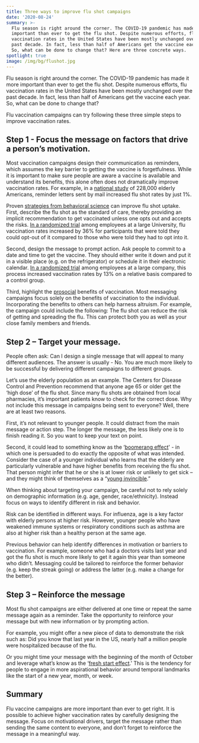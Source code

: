 ```yaml
---
title: Three ways to improve flu shot campaigns
date: '2020-08-24'
summary: >-
  Flu season is right around the corner. The COVID-19 pandemic has made it more
  important than ever to get the flu shot. Despite numerous efforts, flu
  vaccination rates in the United States have been mostly unchanged over the
  past decade. In fact, less than half of Americans get the vaccine each year. 
  So, what can be done to change that? Here are three concrete ways. 
spotlight: true
image: /img/bg/flushot.jpg
---
```

Flu season is right around the corner. The COVID-19 pandemic has made it more important than ever to get the flu shot. Despite numerous efforts, flu vaccination rates in the United States have been mostly unchanged over the past decade. In fact, less than half of Americans get the vaccine each year.  So, what can be done to change that?

Flu vaccination campaigns can try following these three simple steps to improve vaccination rates.

## Step 1 - Focus the message on factors that drive a person’s motivation.

Most vaccination campaigns design their communication as reminders, which assumes the key barrier to getting the vaccine is forgetfulness.  While it is important to make sure people are aware a vaccine is available and understand its benefits, this alone often does not dramatically improve vaccination rates. For example, in a [national study](https://www.nature.com/articles/s41562-018-0432-2?proof=true&draft=collection%253Fproof%253Dtrue) of 228,000 elderly Americans, reminder letters sent by mail increased flu shot rates by just 1%.

Proven [strategies from behavioral science](https://www.nature.com/articles/s41562-018-0445-x) can improve flu shot uptake. First, describe the flu shot as the standard of care, thereby providing an implicit recommendation to get vaccinated unless one opts out and accepts the risks. [In a randomized trial](https://jamanetwork.com/journals/jama/fullarticle/186162) among employees at a large University, flu vaccination rates increased by 36% for participants that were told they could opt-out of it compared to those who were told they had to opt into it. 

Second, design the message to prompt action. Ask people to commit to a date and time to get the vaccine. They should either write it down and put it in a visible place (e.g. on the refrigerator) or schedule it in their electronic calendar. [In a randomized trial](https://www.pnas.org/content/108/26/10415.short) among employees at a large company, this process increased vaccination rates by 13% on a relative basis compared to a control group.

Third, highlight the [prosocial](https://en.wikipedia.org/wiki/Prosocial_behavior) benefits of vaccination. Most messaging campaigns focus solely on the benefits of vaccination to the individual. Incorporating the benefits to others can help harness altruism. For example, the campaign could include the following: The flu shot can reduce the risk of getting  and spreading the flu. This can protect both you as well as your close family members and friends.

## Step 2 – Target your message.

People often ask: Can I design a single message that will appeal to many different audiences.  The answer is usually - No. You are much more likely to be successful by delivering different campaigns to different groups. 

Let’s use the elderly population as an example. The Centers for Disease Control and Prevention recommend that anyone age 65 or older get the ‘high dose’ of the flu shot. Since many flu shots are obtained from local pharmacies, it’s important patients know to check for the correct dose. Why not include this message in campaigns being sent to everyone? Well, there are at least two reasons.

First, it’s not relevant to younger people.  It could distract from the main message or action step.  The longer the message, the less likely one is to finish reading it.  So you want to keep your text on point.

Second, it could lead to something know as the ‘[boomerang effect](https://en.wikipedia.org/wiki/Boomerang_effect_(psychology))' -  in which one is persuaded to do exactly the opposite of what was intended. Consider the case of a younger individual who learns that the elderly are particularly vulnerable and have higher benefits from receiving the flu shot.  That person might infer that he or she is at lower risk or unlikely to get sick – and they might think of themselves as a “[young invincible](https://en.wikipedia.org/wiki/Young_invincibles).”  

When thinking about targeting your campaign, be careful not to rely solely on demographic information (e.g. age, gender, race/ethnicity).  Instead focus on ways to identify different in risk and behavior.

Risk can be identified in different ways.  For influenza, age is a key factor with elderly persons at higher risk.  However, younger people who have weakened immune systems or respiratory conditions such as asthma are also at higher risk than a healthy person at the same age.

Previous behavior can help identify differences in motivation or barriers to vaccination. For example, someone who had a doctors visits last year and got the flu shot is much more likely to get it again this year than someone who didn’t. Messaging could be tailored to reinforce the former behavior (e.g. keep the streak going) or address the latter (e.g. make a change for the better).

## Step 3 – Reinforce the message

Most flu shot campaigns are either delivered at one time or repeat the same message again as a reminder. Take the opportunity to reinforce your message but with new information or by prompting action.

For example, you might offer a new piece of data to demonstrate the risk such as: Did you know that last year in the US, nearly half a million people were hospitalized because of the flu. 

Or you might time your message with the beginning of the month of October and leverage what’s know as the ‘[fresh start effect](https://papers.ssrn.com/sol3/papers.cfm?abstract_id=2204126).’ This is the tendency for people to engage in more aspirational behavior around temporal landmarks like the start of a new year, month, or week. 

## Summary

Flu vaccine campaigns are more important than ever to get right.  It is possible to achieve higher vaccination rates by carefully designing the message. Focus on motivational drivers, target the message rather than sending the same content to everyone, and don’t forget to reinforce the message in a meaningful way.

